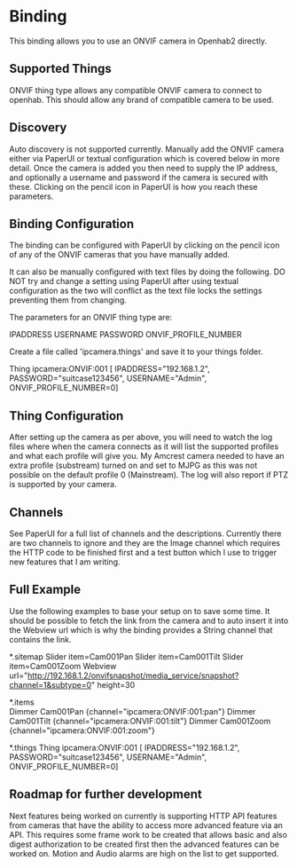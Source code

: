 # <bindingName> Binding

This binding allows you to use an ONVIF camera in Openhab2 directly.

## Supported Things

ONVIF thing type allows any compatible ONVIF camera to connect to openhab. This should allow any brand of compatible camera to be used.

## Discovery

Auto discovery is not supported currently. Manually add the ONVIF camera either via PaperUI or textual configuration which is covered below in more detail. Once the camera is added you then need to supply the IP address, and optionally a username and password if the camera is secured with these. Clicking on the pencil icon in PaperUI is how you reach these parameters.

## Binding Configuration

The binding can be configured with PaperUI by clicking on the pencil icon of any of the ONVIF cameras that you have manually added. 

It can also be manually configured with text files by doing the following. DO NOT try and change a setting using PaperUI after using textual configuration as the two will conflict as the text file locks the settings preventing them from changing.

The parameters for an ONVIF thing type are:

IPADDRESS
USERNAME
PASSWORD
ONVIF_PROFILE_NUMBER

Create a file called 'ipcamera.things' and save it to your things folder.

Thing ipcamera:ONVIF:001 [ IPADDRESS="192.168.1.2", PASSWORD="suitcase123456", USERNAME="Admin", ONVIF_PROFILE_NUMBER=0]




## Thing Configuration

After setting up the camera as per above, you will need to watch the log files where when the camera connects as it will list the supported profiles and what each profile will give you. My Amcrest camera needed to have an extra profile (substream) turned on and set to MJPG as this was not possible on the default profile 0 (Mainstream). The log will also report if PTZ is supported by your camera.

## Channels

See PaperUI for a full list of channels and the descriptions.
Currently there are two channels to ignore and they are the Image channel which requires the HTTP code to be finished first and a test button which I use to trigger new features that I am writing.

## Full Example

Use the following examples to base your setup on to save some time. It should be possible to fetch the link from the camera and to auto insert it into the Webview url which is why the binding provides a String channel that contains the link.

*.sitemap
Slider item=Cam001Pan
Slider item=Cam001Tilt
Slider item=Cam001Zoom
Webview url="http://192.168.1.2/onvifsnapshot/media_service/snapshot?channel=1&subtype=0" height=30
                
 *.items               
Dimmer Cam001Pan {channel="ipcamera:ONVIF:001:pan"}
Dimmer Cam001Tilt {channel="ipcamera:ONVIF:001:tilt"}
Dimmer Cam001Zoom {channel="ipcamera:ONVIF:001:zoom"}

*.things
Thing ipcamera:ONVIF:001 [ IPADDRESS="192.168.1.2", PASSWORD="suitcase123456", USERNAME="Admin", ONVIF_PROFILE_NUMBER=0]

## Roadmap for further development

Next features being worked on currently is supporting HTTP API features from cameras that have the ability to access more advanced feature via an API. This requires some frame work to be created that allows basic and also digest authorization to be created first then the advanced features can be worked on. Motion and Audio alarms are high on the list to get supported.
